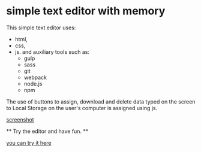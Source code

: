 # simple text editor with memory


This simple text editor uses:
- html, 
- css, 
- js.
    and auxiliary tools such as:
    - gulp
    - sass
    - git
    - webpack
    - node.js
    - npm


The use of buttons to assign, download and delete data typed on the screen to Local Storage on the user's computer is assigned using js.


[screenshot](https://github.com/PawelRuszkiewicz/tawm/blob/master/se.png)


** Try the editor and have fun. **

[you can try it here](https://pawelruszkiewicz.github.io/tawm/) 


 

